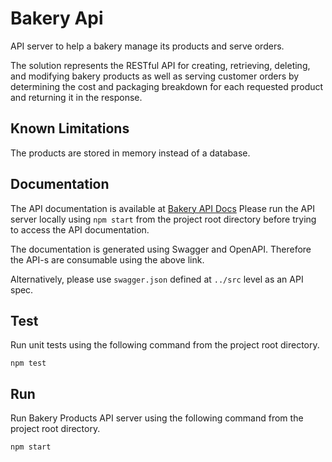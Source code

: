 # Bakery Api
API server to help a bakery manage its products and serve orders.

The solution represents the RESTful API for creating, retrieving, deleting, and modifying bakery products as well as serving customer orders by determining the cost and packaging breakdown for each requested product and returning it in the response.

## Known Limitations 
The products are stored in memory instead of a database.

## Documentation
The API documentation is available at [Bakery API Docs](http://localhost:3000/api/v1/api-docs/)
Please run the API server locally using ```npm start``` from the project root directory before trying to access the API documentation.

The documentation is generated using Swagger and OpenAPI. Therefore the API-s are consumable using the above link.

Alternatively, please use ```swagger.json``` defined at ```../src``` level as an API spec.

## Test
Run unit tests using the following command from the project root directory.
```
npm test
```

## Run
Run Bakery Products API server using the following command from the project root directory.
```
npm start
```
